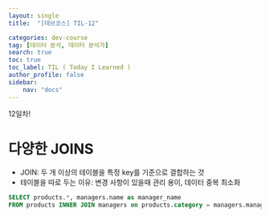 ```yaml
---
layout: single
title:  "[데브코스] TIL-12"

categories: dev-course
tag: [데이터 분석, 데이터 분석가]
search: true
toc: true
toc_label: TIL ( Today I Learned )
author_profile: false
sidebar:
    nav: "docs"
---
```

12일차!  

# 다양한 JOINS
- JOIN: 두 개 이상의 테이블을 특정 key를 기준으로 결합하는 것
- 테이블을 따로 두는 이유: 변경 사항이 있을때 관리 용이, 데이터 중복 최소화
```SQL
SELECT products.*, managers.name as manager_name
FROM products INNER JOIN managers on products.category = managers.managing
```

## 